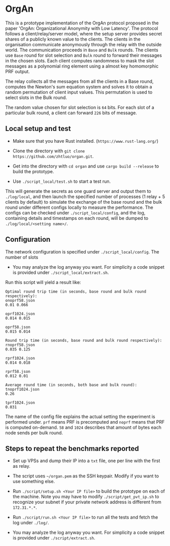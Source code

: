 # OrgAn

This is a prototype implementation of the OrgAn protocol proposed in the paper 'OrgAn: Organizational Anonymity with Low Latency'. 
The protocol follows a client/relay/server model, where the setup server provides secret shares of a publicly known value to the clients. The clients in the organisation communicate anonymously through the relay with the outside world. The communication proceeds in `Base` and `Bulk` rounds. The clients use `Base` round for slot selection and `Bulk` round to forward their messages in the chosen slots. Each client computes randomness to mask the slot messages as a polynomial ring element using a almost key homomorphic PRF output. 

The relay collects all the messages from all the clients in a Base round, computes the Newton's sum equation system and solves it to obtain a random permutation of client input values. This permutation is used to select slots in the Bulk round. 

The random value chosen for slot selection is `64` bits. For each slot of a particular bulk round, a client can forward  `226` bits of message.  

## Local setup and test

- Make sure that you have Rust installed. (`https://www.rust-lang.org/`)

- Clone the directory with `git clone https://github.com/zhtluo/organ.git`.

- Get into the directory with `cd organ` and use `cargo build --release` to build the prototype.

- Use `./script_local/test.sh` to start a test run.

This will generate the secrets as one guard server and output them to `./log/local`, and then launch the specified number of processes (1 relay + 5 clients by default) to simulate the exchange of the base round and the bulk round under different configs locally to measure the performance. The configs can be checked under `./script_local/config`, and the log, containing details and timestamps on each round, will be dumped to `./log/local/<setting name>/`.

## Configuration
The network configuration is specified under `./script_local/config`. The number of slots 

- You may analyze the log anyway you want. For simplicity a code snippet is provided under `./script_local/extract.sh`.

Run this script will yield a result like:

```
Optimal round trip time (in seconds, base round and bulk round respectively):
onoprf58.json
0.01 0.066

oprf1024.json
0.014 0.015

oprf58.json
0.015 0.014

Round trip time (in seconds, base round and bulk round respectively):
rnoprf58.json
0.035 0.125

rprf1024.json
0.014 0.018

rprf58.json
0.012 0.01

Average round time (in seconds, both base and bulk round):
tnoprf1024.json
0.26

tprf1024.json
0.031
```

The name of the config file explains the actual setting the experiment is performed under. `prf` means PRF is precomputed and `noprf` means that PRF is computed on-demand. `58` and `1024` describes that amount of bytes each node sends per bulk round.

## Steps to repeat the benchmarks reported

- Set up VPSs and dump their IP into a `txt` file, one per line with the first as relay.

- The script uses `~/organ.pem` as the SSH keypair. Modify if you want to use something else.

- Run `./script/setup.sh <Your IP file>` to build the prototype on each of the machine. Note you may have to modify `./script/get_pvt_ip.sh` to recognize your subnet if your private network address is different from `172.31.*.*`.

- Run `./script/run.sh <Your IP file>` to run all the tests and fetch the log under `./log/`.

- You may analyze the log anyway you want. For simplicity a code snippet is provided under `./script/extract.sh`.
